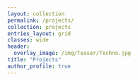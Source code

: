 ```yaml
---
layout: collection
permalink: /projects/
collection: projects
entries_layout: grid
classes: wide
header:
  overlay_image: /img/Teaser/Techno.jpg
title: "Projects"
author_profile: true
---
```

